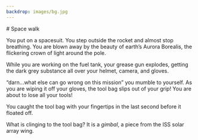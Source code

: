 ```yaml
---
backdrop: images/bg.jpg
---
```


# Space walk

You put on a spacesuit. You step outside the rocket and almost stop breathing. You are blown away by the beauty of earth’s Aurora Borealis, the flickering crown of light around the pole.  

While you are working on the fuel tank, your grease gun explodes, getting the dark grey substance all over your helmet, camera, and gloves.

“darn...what else can go wrong on this mission” you mumble to yourself. As you are wiping it off your gloves, the tool bag slips out of your grip! You are about to lose all your tools!  

You caught the tool bag with your fingertips in the last second before it floated off.

What is clinging to the tool bag? It is a _gimbal_, a piece from the ISS solar array wing.

<Item id="4" />

<Page url="/rocket/en" instructions="" action="Return to the start for a new mission!" condition="none" />


